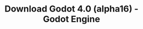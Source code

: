 ---
# Generated by /tools/generators/src/download_archive_generator !!! do not edit by hand !!!
title: 'Download Godot 4.0 (alpha16) - Godot Engine'
type: 'download/archive'
name: '4.0'
flavor: 'alpha16'
release_date: '2022-09-07T03:00:00-00:00'
release_notes: 'article/dev-snapshot-godot-4-0-alpha-16/'
primaryPlatforms:
  - 'android.apk'
  - 'linux.64'
  - 'macos.universal'
  - 'windows.64'
  - 'web'
  - 'templates'
links:
  android.apk:
    name: 'android.apk'
    title: 'Android'
    caption: 'Universal APK (ARM64 + ARMv7 + x86_64 + x86)'
    tags:
      - 'APK download'
      - 'ARM64/v7'
      - 'x86 (64 & 32 bit)'
    hosts:
      github_builds:
        regular: 'https://github.com/godotengine/godot-builds/releases/download/4.0-alpha16/Godot_v4.0-alpha16_android_editor.apk'
        mono: '#'
      github:
        regular: 'https://github.com/godotengine/godot/releases/download/4.0-alpha16/Godot_v4.0-alpha16_android_editor.apk'
        mono: '#'
  linux.64:
    name: 'linux.64'
    title: 'Linux'
    caption: 'Standard (x86_64)'
    tags:
      - '64 bit'
    hosts:
      github_builds:
        regular: 'https://github.com/godotengine/godot-builds/releases/download/4.0-alpha16/Godot_v4.0-alpha16_linux.x86_64.zip'
        mono: 'https://github.com/godotengine/godot-builds/releases/download/4.0-alpha16/Godot_v4.0-alpha16_mono_linux_x86_64.zip'
      github:
        regular: 'https://github.com/godotengine/godot/releases/download/4.0-alpha16/Godot_v4.0-alpha16_linux.x86_64.zip'
        mono: 'https://github.com/godotengine/godot/releases/download/4.0-alpha16/Godot_v4.0-alpha16_mono_linux_x86_64.zip'
  macos.universal:
    name: 'macos.universal'
    title: 'macOS'
    caption: 'Universal (x86_64 + Apple Silicon)'
    tags:
      - 'Intel/Apple Silicon'
      - '64 bit'
    hosts:
      github_builds:
        regular: 'https://github.com/godotengine/godot-builds/releases/download/4.0-alpha16/Godot_v4.0-alpha16_macos.universal.zip'
        mono: 'https://github.com/godotengine/godot-builds/releases/download/4.0-alpha16/Godot_v4.0-alpha16_mono_macos.universal.zip'
      github:
        regular: 'https://github.com/godotengine/godot/releases/download/4.0-alpha16/Godot_v4.0-alpha16_macos.universal.zip'
        mono: 'https://github.com/godotengine/godot/releases/download/4.0-alpha16/Godot_v4.0-alpha16_mono_macos.universal.zip'
  windows.64:
    name: 'windows.64'
    title: 'Windows'
    caption: 'Standard (x86_64)'
    tags:
      - '64 bit'
    hosts:
      github_builds:
        regular: 'https://github.com/godotengine/godot-builds/releases/download/4.0-alpha16/Godot_v4.0-alpha16_win64.exe.zip'
        mono: 'https://github.com/godotengine/godot-builds/releases/download/4.0-alpha16/Godot_v4.0-alpha16_mono_win64.zip'
      github:
        regular: 'https://github.com/godotengine/godot/releases/download/4.0-alpha16/Godot_v4.0-alpha16_win64.exe.zip'
        mono: 'https://github.com/godotengine/godot/releases/download/4.0-alpha16/Godot_v4.0-alpha16_mono_win64.zip'
  web:
    name: 'web'
    title: 'Web editor'
    caption: ''
    tags:
      - 'Self-hosted'
      - 'Cross-platform'
    hosts:
      github_builds:
        regular: 'https://github.com/godotengine/godot-builds/releases/download/4.0-alpha16/Godot_v4.0-alpha16_web_editor.zip'
        mono: '#'
      github:
        regular: 'https://github.com/godotengine/godot/releases/download/4.0-alpha16/Godot_v4.0-alpha16_web_editor.zip'
        mono: '#'
  linux.arm64:
    name: 'linux.arm64'
    title: 'Linux'
    caption: 'Standard (ARM64)'
    tags:
      - 'ARM64'
      - '64 bit'
    hosts:
      github_builds:
        regular: 'https://github.com/godotengine/godot-builds/releases/download/4.0-alpha16/Godot_v4.0-alpha16_linux.arm64.zip'
        mono: 'https://github.com/godotengine/godot-builds/releases/download/4.0-alpha16/Godot_v4.0-alpha16_mono_linux_arm64.zip'
      github:
        regular: 'https://github.com/godotengine/godot/releases/download/4.0-alpha16/Godot_v4.0-alpha16_linux.arm64.zip'
        mono: 'https://github.com/godotengine/godot/releases/download/4.0-alpha16/Godot_v4.0-alpha16_mono_linux_arm64.zip'
  linux.32:
    name: 'linux.32'
    title: 'Linux'
    caption: 'Standard (x86)'
    tags:
      - '32 bit'
    hosts:
      github_builds:
        regular: 'https://github.com/godotengine/godot-builds/releases/download/4.0-alpha16/Godot_v4.0-alpha16_linux.x86_32.zip'
        mono: 'https://github.com/godotengine/godot-builds/releases/download/4.0-alpha16/Godot_v4.0-alpha16_mono_linux_x86_32.zip'
      github:
        regular: 'https://github.com/godotengine/godot/releases/download/4.0-alpha16/Godot_v4.0-alpha16_linux.x86_32.zip'
        mono: 'https://github.com/godotengine/godot/releases/download/4.0-alpha16/Godot_v4.0-alpha16_mono_linux_x86_32.zip'
  linux.arm32:
    name: 'linux.arm32'
    title: 'Linux'
    caption: 'Standard (ARM32)'
    tags:
      - 'ARM32'
      - '32 bit'
    hosts:
      github_builds:
        regular: 'https://github.com/godotengine/godot-builds/releases/download/4.0-alpha16/Godot_v4.0-alpha16_linux.arm32.zip'
        mono: 'https://github.com/godotengine/godot-builds/releases/download/4.0-alpha16/Godot_v4.0-alpha16_mono_linux_arm32.zip'
      github:
        regular: 'https://github.com/godotengine/godot/releases/download/4.0-alpha16/Godot_v4.0-alpha16_linux.arm32.zip'
        mono: 'https://github.com/godotengine/godot/releases/download/4.0-alpha16/Godot_v4.0-alpha16_mono_linux_arm32.zip'
  windows.32:
    name: 'windows.32'
    title: 'Windows'
    caption: 'Standard (x86)'
    tags:
      - '32 bit'
    hosts:
      github_builds:
        regular: 'https://github.com/godotengine/godot-builds/releases/download/4.0-alpha16/Godot_v4.0-alpha16_win32.exe.zip'
        mono: 'https://github.com/godotengine/godot-builds/releases/download/4.0-alpha16/Godot_v4.0-alpha16_mono_win32.zip'
      github:
        regular: 'https://github.com/godotengine/godot/releases/download/4.0-alpha16/Godot_v4.0-alpha16_win32.exe.zip'
        mono: 'https://github.com/godotengine/godot/releases/download/4.0-alpha16/Godot_v4.0-alpha16_mono_win32.zip'
  aar_library:
    name: 'aar_library'
    title: 'AAR library'
    caption: ''
    tags:
      - 'Android plugins'
      - 'Java'
      - 'Kotlin'
    hosts:
      github_builds:
        regular: 'https://github.com/godotengine/godot-builds/releases/download/4.0-alpha16/godot-lib.4.0.alpha16.template_release.aar'
        mono: '#'
      github:
        regular: 'https://github.com/godotengine/godot/releases/download/4.0-alpha16/godot-lib.4.0.alpha16.template_release.aar'
        mono: '#'
  templates:
    name: 'templates'
    title: 'Export templates'
    caption: ''
    tags:
      - 'Used to export your games to all supported platforms'
    hosts:
      github_builds:
        regular: 'https://github.com/godotengine/godot-builds/releases/download/4.0-alpha16/Godot_v4.0-alpha16_export_templates.tpz'
        mono: 'https://github.com/godotengine/godot-builds/releases/download/4.0-alpha16/Godot_v4.0-alpha16_mono_export_templates.tpz'
      github:
        regular: 'https://github.com/godotengine/godot/releases/download/4.0-alpha16/Godot_v4.0-alpha16_export_templates.tpz'
        mono: 'https://github.com/godotengine/godot/releases/download/4.0-alpha16/Godot_v4.0-alpha16_mono_export_templates.tpz'
---